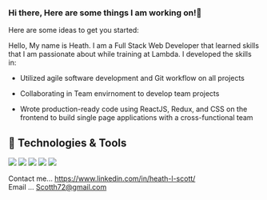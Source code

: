 ### Hi there, Here are some things I am working on!👋


Here are some ideas to get you started:

Hello, My name is Heath. I am a Full Stack Web Developer that learned skills that I am passionate about while training at Lambda. 
I developed the skills in:
<br/>
  * Utilized agile software development and Git workflow on all projects
              
  * Collaborating in Team envirnoment to develop team projects

  * Wrote production-ready code using ReactJS, Redux, and CSS on the frontend to build single page applications with a cross-functional team
  ## :wrench: Technologies & Tools
![](https://img.shields.io/badge/Code-JavaScript-informational?style=flat&logo=javascript&logoColor=white&color=F7DF1E)
![](https://img.shields.io/badge/Code-React-informational?style=flat&logo=react&logoColor=white&color=0088CC)
![](https://img.shields.io/badge/Code-Redux-informational?style=flat&logo=redux&logoColor=white&color=764ABC)
![](https://img.shields.io/badge/Code-Node.js-informational?style=flat&logo=node.js&logoColor=white&color=339933)
![](https://img.shields.io/badge/Code-Python-informational?style=flat&logo=python&logoColor=white&color=3776AB)
  
  Contact me...  https://www.linkedin.com/in/heath-l-scott/
  <br/>
  Email ...      Scotth72@gmail.com

